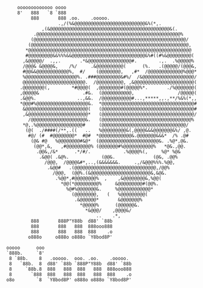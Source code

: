         ooooooooooooo oooo
        8'   888   `8 `888
             888       888 .oo.    .ooooo.                                                                               
                       .,/(%&@@@@@@@@@@@@@@@@@@@@@@@@@@&%(*,.                   
                 ,(&@@@@@@@@@@@@@@@@@@@@@@@@@@@@@@@@@@@@@@@@@@@@&(.             
              .@@@@@@@@@@@@@@@@@@@@@@@@@@@@@@@@@@@@@@@@@@@@@@@@@@@@@%           
             (@@@@@@@@@@@@@@@@@@@@@@@@@@@@@@@@@@@@@@@@@@@@@@@@@@@@@@@@/         
            (@@@@@@@@@@@@@@@@@@@@@@@@@@@@@@@@@@@@@@@@@@@@@@@@@@@@@@@@@@,        
           *@@@@@@@@@@@@@@@@@@@@@@@@@@@@@@@@@@@@@@@@@@@@@@@@@@@@@@@@@@@@        
           #@@@@@@@@@&&%%%&&@@@@@@@@@@@@@@@@@@@@@@@@@@@&%#((#%&@@@@@@@@@(       
          ,&@@@@@/  .,,.       .*&@@@@@@@@@@@@@@@@#.        .,.  .%@@@@@%       
          /@@@& &@@@@&,    /%/     .&@@@@@@@@@@(      (%.   .(@@@@@/(@@@&,      
          #@@&&@@@@@@@@@@@@%,  #/    (@@@@@@@@,   ,#*  /@@@@@@@@@@@@@%@@@*      
          %@@@@@@@@@@@@@@@@@@@%. .###@@@@@@@@@&#%/  /&@@@@@@@@@@@@@@@@@@@/      
          @@@@@@@@@@@@@@@@@@@@@@@.  /@@@@@@@@@@, ,&@@@@@@@@@@@@@@@@@@@@@@(      
         .@@@@@@@@(,        *#@@@@(  ,@@@@@@@@#(@@@@@%*.       ./%@@@@@@@(      
         ,@@@@@&                .#&.  (@@@@@@@@@@@,                /@@@@@(      
         .&@@%.               ..,&&.  /@@@@@@@@@@@#...,*****,,.,**/%&%(*,,      
         *@@@#%@@@@@@@@@@@@@@@@@@@&.  *@@@@@@@@@@@@@@@@@@@@@@@@@@@@@@@@@@#      
          &@@@@@@@@@@@@@@@@@@@@@@@(   (@@@@@@@@@@@@@@@@@@@@@@@@@@@@@@@@@@#      
          ,&@@@@@@@@@@@@@@@@@@@@@@*   (@@@@@@@@@@@@@@@@@@@@@@@@@@@@@@@@@@/      
            /@@@@@@@@@@@@@@@@@@@@&.   (@@@@@@@@@@@@@@@@@@@@@@@@@@@@@@@@@%       
          *@,.%@@@@@@@@@@@@@@@@@#     (@@@@@@@@@@@@@@@@@@@@@@@@@@@@@@@/         
           (@(  ./####(/**,.((   ..   %@@@@@@@@@&(,@@@@&&&@@@@@@@&%/ ,@.        
            #@/ (#  #@@@@@@@@*  #@#  *@@@@@@@@@@@@&.@@@@@@@&&&*  /% .@#         
             (@& #@   %@@@@@@@@#&@*  (@@@@@@@@@@@@@@@@@@@@@@&. .%@*,@&.         
              (@@*,&,   ,#@@@@@@@@@% (@@@@@@@#%@@@@@@@@@@@%   *@&.,@@.          
               .@@&,/&*      .*/#/.            .%@@@@%(,     %@* %@&            
                .&@@( .&@%.            (@@&.              (@&, .@@%             
                  /@@@,  /@@@@&#*,..,(&&&&&&&.     .,/&@@@%%%.%@@,              
                   .&@@#   .(@@@@@@@@@@@@@@@@@@@@@@@@@@@@@@,/@@%                
                     /@@@,  (@@%.(&@@@@@@@@@@@@@@@@@@@@@@&,&@&.                 
                      .%@@*,#@@@@@@@@%  ,    ,&@@@@@@@@&,%@@(                   
                        *@@(*@@@@@@@@@%     &@@@@@@@@@#(@@%.                    
                          %@#%@@@@@@@&.     %@@@@@@@@@@@@*                      
                            (@@@@@@@@,   (   %@@@@@@@@@(                        
                             .&@@@@@@*       &@@@@@@@%                          
                               *@@@@@%      (@@@@@@&.                           
                                 *&@@@/    ,@@@@&/                              
                                     ..    .*,                                
             888       888P"Y88b  d88' `88b 
             888       888   888  888ooo888 
             888       888   888  888    .o 
            o888o     o888o o888o `Y8bod8P' 
					
    ooooo      ooo 
    `888b.     `8' 
     8 `88b.    8   .ooooo.  ooo. .oo.    .ooooo. 
     8   `88b.  8  d88' `88b `888P"Y88b  d88' `88b 
     8     `88b.8  888   888  888   888  888ooo888 
     8       `888  888   888  888   888  888    .o   
    o8o        `8  `Y8bod8P' o888o o888o `Y8bod8P' 

